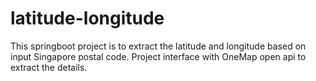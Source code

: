 # latitude-longitude
This springboot project is to extract the latitude and longitude based on input Singapore postal code. Project interface with OneMap open api to extract the details.
